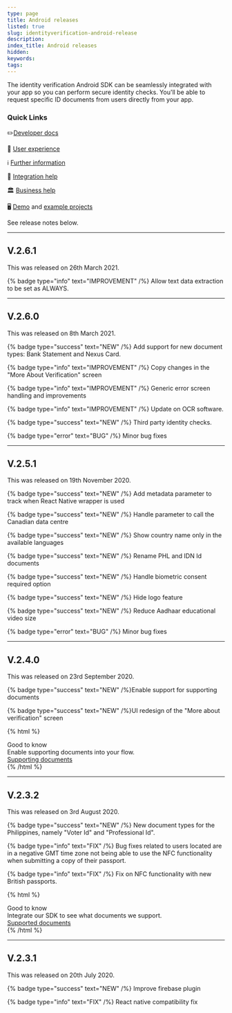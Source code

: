 ```yaml
---
type: page
title: Android releases
listed: true
slug: identityverification-android-release
description: 
index_title: Android releases
hidden: 
keywords: 
tags: 
---
```


The identity verification Android SDK can be seamlessly integrated with your app so you can perform secure identity checks. You'll be able to request specific ID documents from users directly from your app.

### Quick Links

✏️[Developer docs](https://developers.yoti.com/identity-verification/getting-started)

🎨 [User experience](https://developers.yoti.com/identity-verification/user-experience)

ℹ️ [Further information](https://business.yoti.com/doc-scan/)

📧 [Integration help](mailto:clientsupport@yoti.com)

🏛 [Business help](https://www.yoti.com/contact-us/)

🖥 [Demo](https://yoti.world/yoti-doc-scan/) and [example projects](https://developers.yoti.com/identity-verification/quick-start)

See release notes below.

---

## V.2.6.1

This was released on 26th March 2021.

{% badge type="info" text="IMPROVEMENT" /%} Allow text data extraction to be set as ALWAYS.

---

## V.2.6.0

This was released on 8th March 2021.

{% badge type="success" text="NEW" /%} Add support for new document types: Bank Statement and Nexus Card.

{% badge type="info" text="IMPROVEMENT" /%} Copy changes in the "More About Verification" screen

{% badge type="info" text="IMPROVEMENT" /%} Generic error screen handling and improvements

{% badge type="info" text="IMPROVEMENT" /%} Update on OCR software.

{% badge type="success" text="NEW" /%} Third party identity checks.

{% badge type="error" text="BUG" /%} Minor bug fixes

---

## V.2.5.1

This was released on 19th November 2020.

{% badge type="success" text="NEW" /%} Add metadata parameter to track when React Native wrapper is used

{% badge type="success" text="NEW" /%} Handle parameter to call the Canadian data centre

{% badge type="success" text="NEW" /%} Show country name only in the available languages

{% badge type="success" text="NEW" /%} Rename PHL and IDN Id documents

{% badge type="success" text="NEW" /%} Handle biometric consent required option

{% badge type="success" text="NEW" /%} Hide logo feature

{% badge type="success" text="NEW" /%} Reduce Aadhaar educational video size

{% badge type="error" text="BUG" /%} Minor bug fixes

---

## V.2.4.0

This was released on 23rd September 2020.

{% badge type="success" text="NEW" /%}Enable support for supporting documents

{% badge type="success" text="NEW" /%}UI redesign of the "More about verification" screen

{% html %}
<div class="alert-GTK">
    <div class="alert-title" id="GTK">
        Good to know
    </div>
    <div class="alert-text">
        Enable supporting documents into your flow.
    </div>
    <div class="alert-links"> 
        <a href="https://developers.yoti.com/identity-verification/document-checking#supporting-documents">Supporting documents</a>
   </div>
</div>
{% /html %}

---

## V.2.3.2

This was released on 3rd August 2020.

{% badge type="success" text="NEW" /%} New document types for the Philippines, namely "Voter Id" and "Professional Id".

{% badge type="info" text="FIX" /%} Bug fixes related to users located are in a negative GMT time zone not being able to use the NFC functionality when submitting a copy of their passport.

{% badge type="info" text="FIX" /%} Fix on NFC functionality with new British passports.

{% html %}
<div class="alert-GTK">
    <div class="alert-title" id="GTK">
        Good to know
    </div>
    <div class="alert-text">
        Integrate our SDK to see what documents we support.
    </div>
    <div class="alert-links"> 
        <a href="https://developers.yoti.com/identity-verification/document-checking#supported-documents">Supported documents</a>
   </div>
</div>
{% /html %}

---

## V.2.3.1

This was released on 20th July 2020.

{% badge type="success" text="NEW" /%} Improve firebase plugin

{% badge type="info" text="FIX" /%} React native compatibility fix
